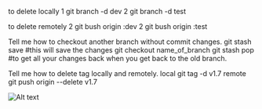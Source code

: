 to delete locally
1 git branch -d dev 
2 git branch -d test

to delete remotely
2 git bush origin :dev 
2 git bush origin :test 

Tell me how to checkout another branch without commit changes.
git stash save #this will save the changes
git checkout name_of_branch
git stash pop #to get all your changes back when you get back to the old branch.

Tell me how to delete tag locally and remotely.
local
git tag -d v1.7
remote
git push origin --delete v1.7

![Alt text](https://www.google.com/imgres?q=imgs&imgurl=https%3A%2F%2Fimgs.ie%2Fwp-content%2Fuploads%2F2020%2F08%2FIMGS_Logo_White-1024x357.png&imgrefurl=https%3A%2F%2Fimgs.ie%2F&docid=LAtwU6uVfVaLmM&tbnid=ALVVp6v6nApj4M&vet=12ahUKEwiF3qKxroOHAxWlcKQEHcBhDL8QM3oECEwQAA..i&w=1024&h=357&hcb=2&ved=2ahUKEwiF3qKxroOHAxWlcKQEHcBhDL8QM3oECEwQAA)
